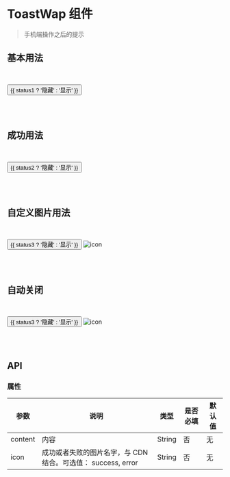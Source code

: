 # ToastWap 组件
> 手机端操作之后的提示

## 基本用法

<!-- [浏览器手机模式在线预览](https://output.jsbin.com/tisusuk) -->

<br>

<p>
  <button @click="status1 = !status1">{{ status1 ? '隐藏' : '显示' }}</button>
  <w-toast-wap v-show="status1" content="确定退出吗"></w-toast-wap>
</p>
<br>
<br>

## 成功用法

<!-- [浏览器手机模式在线预览](https://output.jsbin.com/tisusuk) -->

<br>

<p>
  <button @click="status2 = !status2">{{ status2 ? '隐藏' : '显示' }}</button>
  <w-toast-wap v-show="status2" icon="logo-wta" content="确定退出吗"></w-toast-wap>
</p>
<br>
<br>

## 自定义图片用法

<!-- [浏览器手机模式在线预览](https://output.jsbin.com/tisusuk) -->

<br>

<p>
  <button @click="status3 = !status3">{{ status3 ? '隐藏' : '显示' }}</button>
  <w-toast-wap v-show="status3" content="确定退出吗">
    <img src="https://static2.evente.cn/static/img/icon.jpg" alt="icon" class="wtoast-wap-icon" slot="icon">
  </w-toast-wap>
</p>
<br>
<br>

## 自动关闭

<!-- [浏览器手机模式在线预览](https://output.jsbin.com/tisusuk) -->

<br>

<p>
  <button @click="autoClose">{{ status3 ? '隐藏' : '显示' }}</button>
  <w-toast-wap v-show="status3" content="确定退出吗" ref="toast3">
    <img src="https://static2.evente.cn/static/img/icon.jpg" alt="icon" class="wtoast-wap-icon" slot="icon">
  </w-toast-wap>
</p>
<br>
<br>

## API

### 属性

|参数|说明|类型|是否必填|默认值|
|---|----|---|-------|-----|
|content|内容|String|否|无|
|icon|成功或者失败的图片名字，与 CDN 结合。可选值： success, error|String|否|无|


<script>
import WToastWap from './ToastWap';

export default {
  data() {
    return {
      status1: false,
      status2: false,
      status3: false,
    };
  },
  methods: {
    autoClose() {
      this.$refs.toast3.$emit('show', {
        content: '这只是一个错误',
        icon: 'error',
        status: true,
        duration: 1000,
      });
    },
  },
  components: {
    WToastWap,
  },
};
</script>

